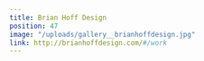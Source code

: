 ```yaml
---
title: Brian Hoff Design
position: 47
image: "/uploads/gallery__brianhoffdesign.jpg"
link: http://brianhoffdesign.com/#/work
---
```



